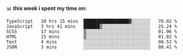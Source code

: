 📊 **this week i spent my time on:**
<!--START_SECTION:waka-->

```text
TypeScript   10 hrs 15 mins  █████████████████▓░░░░░░░   70.02 %
JavaScript   3 hrs 41 mins   ██████▒░░░░░░░░░░░░░░░░░░   25.24 %
SCSS         17 mins         ▒░░░░░░░░░░░░░░░░░░░░░░░░   01.96 %
HTML         15 mins         ▒░░░░░░░░░░░░░░░░░░░░░░░░   01.82 %
Text         4 mins          ░░░░░░░░░░░░░░░░░░░░░░░░░   00.52 %
JSON         3 mins          ░░░░░░░░░░░░░░░░░░░░░░░░░   00.41 %
```

<!--END_SECTION:waka-->
